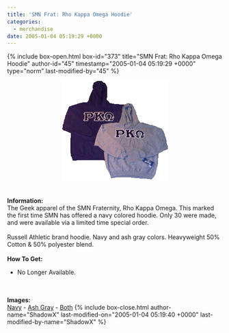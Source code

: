 ```yaml
---
title: 'SMN Frat: Rho Kappa Omega Hoodie'
categories:
  - merchandise
date: 2005-01-04 05:19:29 +0000
---
```

{% include box-open.html box-id="373" title="SMN Frat: Rho Kappa Omega Hoodie" author-id="45" timestamp="2005-01-04 05:19:29 +0000" type="norm" last-modified-by="45" %}
	<center>
	<img src="/merchandise/images/smnfrat_hoodie_title.png" border="0" alt="SMN Frat: Rho Kappa Omega Hoodie" />
	</center>
	<br /><br />
	<b>Information:</b>
	<br />
	The Geek apparel of the SMN Fraternity, Rho Kappa Omega. This marked the first time 
	SMN has offered a navy colored hoodie. Only 30 were made, and were available via a 
	limited time special order.
	<br /><br />
	Russell Athletic brand hoodie. Navy and ash gray colors. Heavyweight 50% Cotton & 50% 
	polyester blend.
	<br /><br />
	<b>How To Get:</b>
	<br />
	<ul>
	<li>No Longer Available.</li>
	</ul>
	<br /><br />
	<b>Images:</b>
	<br />
	<a href="/merchandise/images/smnfrat_hoodie_navy.jpg">Navy</a> - <a href="/merchandise/images/smnfrat_hoodie_ashgray.jpg">Ash Gray</a> - <a href="/merchandise/images/smnfrat_hoodie_both.jpg">Both</a>
{% include box-close.html author-name="ShadowX" last-modified-on="2005-01-04 05:19:40 +0000" last-modified-by-name="ShadowX" %}
